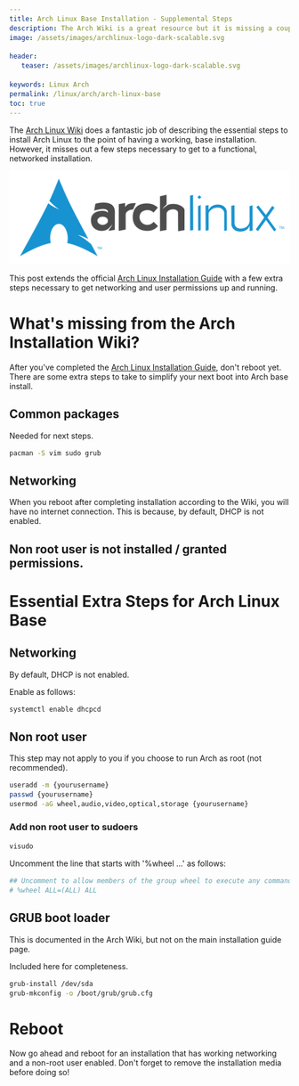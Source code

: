 ```yaml
---
title: Arch Linux Base Installation - Supplemental Steps
description: The Arch Wiki is a great resource but it is missing a couple of important steps.
image: /assets/images/archlinux-logo-dark-scalable.svg

header:
   teaser: /assets/images/archlinux-logo-dark-scalable.svg

keywords: Linux Arch
permalink: /linux/arch/arch-linux-base
toc: true
---
```



The [Arch Linux Wiki][2] does a fantastic job of describing the essential steps to install Arch Linux to the point of having a working, base installation. However, it misses out a few steps necessary to get to a functional, networked installation.

![Arch Linux](/assets/images/archlinux-logo-dark-scalable.svg)

This post extends the official [Arch Linux Installation Guide][1] with a few extra steps necessary to get networking and user permissions up and running.

# What's missing from the Arch Installation Wiki?
After you've completed the [Arch Linux Installation Guide][1], don't reboot yet. There are some extra steps to take to simplify your next boot into Arch base install.

## Common packages
Needed for next steps.

```bash
pacman -S vim sudo grub
```

## Networking
When you reboot after completing installation according to the Wiki, you will have no internet connection. This is because, by default, DHCP is not enabled.

## Non root user is not installed / granted permissions.

# Essential Extra Steps for Arch Linux Base

## Networking
By default, DHCP is not enabled.

Enable as follows:

```bash
systemctl enable dhcpcd
```


## Non root user
This step may not apply to you if you choose to run Arch as root (not recommended).

```bash
useradd -m {yourusername}
passwd {yourusername}
usermod -aG wheel,audio,video,optical,storage {yourusername}
```

### Add non root user to sudoers

```bash
visudo
```

Uncomment the line that starts with '%wheel ...' as follows:

```bash
## Uncomment to allow members of the group wheel to execute any command
# %wheel ALL=(ALL) ALL
```

## GRUB boot loader
This is documented in the Arch Wiki, but not on the main installation guide page.

Included here for completeness.

```bash
grub-install /dev/sda
grub-mkconfig -o /boot/grub/grub.cfg
```

# Reboot
Now go ahead and reboot for an installation that has working networking and a non-root user enabled. Don't forget to remove the installation media before doing so!

[1]: https://wiki.archlinux.org/index.php/Installation_guide "Arch Linux Installation Guide"
[2]: https://wiki.archlinux.org "Arch Linux Wiki"
